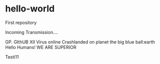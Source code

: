 # hello-world
First repository

 Incoming Transmission....

GP. GIthUB XII 
Virus online
Crashlanded on planet the big blue ball:earth
Hello Humans!
WE ARE SUPERIOR

Testi11
